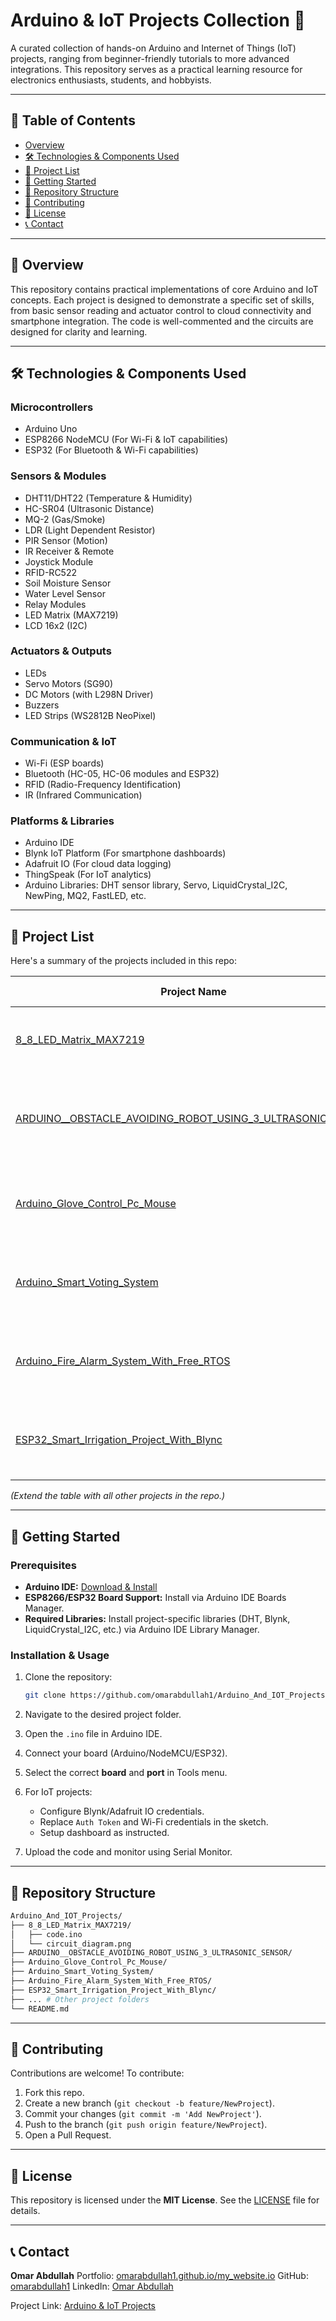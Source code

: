 # Arduino & IoT Projects Collection 🚀

A curated collection of hands-on Arduino and Internet of Things (IoT) projects, ranging from beginner-friendly tutorials to more advanced integrations. This repository serves as a practical learning resource for electronics enthusiasts, students, and hobbyists.

---

## 📖 Table of Contents

* [Overview](#-overview)
* [🛠️ Technologies & Components Used](#️-technologies--components-used)
* [📂 Project List](#-project-list)
* [🚀 Getting Started](#-getting-started)
* [📁 Repository Structure](#-repository-structure)
* [🤝 Contributing](#-contributing)
* [📜 License](#-license)
* [📞 Contact](#-contact)

---

## 📖 Overview

This repository contains practical implementations of core Arduino and IoT concepts. Each project is designed to demonstrate a specific set of skills, from basic sensor reading and actuator control to cloud connectivity and smartphone integration. The code is well-commented and the circuits are designed for clarity and learning.

---

## 🛠️ Technologies & Components Used

### Microcontrollers

* Arduino Uno
* ESP8266 NodeMCU (For Wi-Fi & IoT capabilities)
* ESP32 (For Bluetooth & Wi-Fi capabilities)

### Sensors & Modules

* DHT11/DHT22 (Temperature & Humidity)
* HC-SR04 (Ultrasonic Distance)
* MQ-2 (Gas/Smoke)
* LDR (Light Dependent Resistor)
* PIR Sensor (Motion)
* IR Receiver & Remote
* Joystick Module
* RFID-RC522
* Soil Moisture Sensor
* Water Level Sensor
* Relay Modules
* LED Matrix (MAX7219)
* LCD 16x2 (I2C)

### Actuators & Outputs

* LEDs
* Servo Motors (SG90)
* DC Motors (with L298N Driver)
* Buzzers
* LED Strips (WS2812B NeoPixel)

### Communication & IoT

* Wi-Fi (ESP boards)
* Bluetooth (HC-05, HC-06 modules and ESP32)
* RFID (Radio-Frequency Identification)
* IR (Infrared Communication)

### Platforms & Libraries

* Arduino IDE
* Blynk IoT Platform (For smartphone dashboards)
* Adafruit IO (For cloud data logging)
* ThingSpeak (For IoT analytics)
* Arduino Libraries: DHT sensor library, Servo, LiquidCrystal\_I2C, NewPing, MQ2, FastLED, etc.

---

## 📂 Project List

Here's a summary of the projects included in this repo:

| Project Name                                                                                                                        | Microcontroller  | Key Components               | Description                                               |
| ----------------------------------------------------------------------------------------------------------------------------------- | ---------------- | ---------------------------- | --------------------------------------------------------- |
| [8\_8\_LED\_Matrix\_MAX7219](./8_8_LED_Matrix_MAX7219/)                                                                             | Arduino Uno      | MAX7219, 8×8 LED Matrix      | Displays custom patterns, text, and animations.           |
| [ARDUINO\_\_OBSTACLE\_AVOIDING\_ROBOT\_USING\_3\_ULTRASONIC\_SENSOR](./ARDUINO__OBSTACLE_AVOIDING_ROBOT_USING_3_ULTRASONIC_SENSOR/) | Arduino Uno      | 3× HC-SR04, L298N, DC Motors | Robot avoids obstacles using multiple ultrasonic sensors. |
| [Arduino\_Glove\_Control\_Pc\_Mouse](./Arduino_Glove_Control_Pc_Mouse/)                                                             | Arduino Nano     | Flex Sensors, MPU6050, HC-05 | Gesture-controlled glove that moves PC mouse cursor.      |
| [Arduino\_Smart\_Voting\_System](./Arduino_Smart_Voting_System/)                                                                    | Arduino Uno      | Keypad, LCD I2C, EEPROM      | Secure and tamper-proof electronic voting machine.        |
| [Arduino\_Fire\_Alarm\_System\_With\_Free\_RTOS](./Arduino_Fire_Alarm_System_With_Free_RTOS/)                                       | Arduino Uno/MEGA | MQ-2, DHT11, Buzzer          | Fire and smoke alarm system using FreeRTOS.               |
| [ESP32\_Smart\_Irrigation\_Project\_With\_Blync](./ESP32_Smart_Irrigation_Project_With_Blync/)                                      | ESP32            | Soil Moisture, Relay, Blynk  | Automated irrigation system controllable via mobile app.  |

*(Extend the table with all other projects in the repo.)*

---

## 🚀 Getting Started

### Prerequisites

* **Arduino IDE:** [Download & Install](https://www.arduino.cc/en/software)
* **ESP8266/ESP32 Board Support:** Install via Arduino IDE Boards Manager.
* **Required Libraries:** Install project-specific libraries (DHT, Blynk, LiquidCrystal\_I2C, etc.) via Arduino IDE Library Manager.

### Installation & Usage

1. Clone the repository:

   ```bash
   git clone https://github.com/omarabdullah1/Arduino_And_IOT_Projects.git
   ```
2. Navigate to the desired project folder.
3. Open the `.ino` file in Arduino IDE.
4. Connect your board (Arduino/NodeMCU/ESP32).
5. Select the correct **board** and **port** in Tools menu.
6. For IoT projects:

   * Configure Blynk/Adafruit IO credentials.
   * Replace `Auth Token` and Wi-Fi credentials in the sketch.
   * Setup dashboard as instructed.
7. Upload the code and monitor using Serial Monitor.

---

## 📁 Repository Structure

```bash
Arduino_And_IOT_Projects/
├── 8_8_LED_Matrix_MAX7219/
│   ├── code.ino
│   └── circuit_diagram.png
├── ARDUINO__OBSTACLE_AVOIDING_ROBOT_USING_3_ULTRASONIC_SENSOR/
├── Arduino_Glove_Control_Pc_Mouse/
├── Arduino_Smart_Voting_System/
├── Arduino_Fire_Alarm_System_With_Free_RTOS/
├── ESP32_Smart_Irrigation_Project_With_Blync/
├── ... # Other project folders
└── README.md
```

---

## 🤝 Contributing

Contributions are welcome! To contribute:

1. Fork this repo.
2. Create a new branch (`git checkout -b feature/NewProject`).
3. Commit your changes (`git commit -m 'Add NewProject'`).
4. Push to the branch (`git push origin feature/NewProject`).
5. Open a Pull Request.

---

## 📜 License

This repository is licensed under the **MIT License**. See the [LICENSE](LICENSE) file for details.

---

## 📞 Contact

**Omar Abdullah**
Portfolio: [omarabdullah1.github.io/my\_website.io](https://omarabdullah1.github.io/my_website.io/)
GitHub: [omarabdullah1](https://github.com/omarabdullah1)
LinkedIn: [Omar Abdullah](https://www.linkedin.com/in/omar-abdullah1/)

Project Link: [Arduino & IoT Projects](https://github.com/omarabdullah1/Arduino_And_IOT_Projects)
